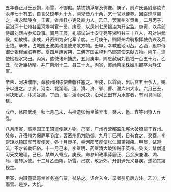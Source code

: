 五年春正月壬辰朔，雨雪，不御殿。禁铁铸浮屠及佛像。庚子，前卢氏县尉鄢陵许永年七十有五，自言父琼年九十九，两兄皆八十余，乞一官以便养。因召琼厚赐之，授永鄢陵令。壬寅，省州县小吏及直力人。乙巳，罢襄州岁贡鱼。二月丙子，诏沿河十七州各置河堤判官一员。庚辰，以凤州七房银冶为开宝监。庚寅，以兵部侍郎刘熙古参知政事。闰月壬辰，礼部试进士安守亮等诸科共三十八人，召对讲武殿，始放榜。庚戌，升密州为安化军节度。三月庚午，赐颍州龙骑指挥使仇兴及兵士钱。辛未，占城国王波美税遣使来献方物。壬申，幸教船池习战。乙酉，殿中侍御史张穆坐赃弃市。夏四月庚寅朔，三佛齐国主释利乌耶遣使来献方物。丙午，遣使检视水灾田。丙寅，遣使诸州捕虎。五月庚申，赐恩赦侯刘鋹钱一百五十万。乙丑，命近臣祈晴。并广南州十三、县三十九。丙寅，罢岭南采珠媚川都卒为静江军。

辛未，河决濮阳，命颍州团练使曹翰往塞之。甲戌，以霖雨，出后宫五十余人，赐予以遣之。丁亥，河南、北淫雨，澶、滑、济、郓、曹、濮六州大水。六月己丑，河决阳武，汴决谷熟。丁酉，诏：淫雨河决，沿河民田有为水害者，有司具闻除租。

戊申，修阳武堤。秋七月己未，右拾遗张恂坐赃弃市。癸未，邕、容等州獠人作乱。

八月庚寅，高丽国王王昭遣使献方物。己亥，广州行营都监朱宪大破獠贼于容州。癸卯，升宿州为保静军节度，罢密州仍为防御。九月丁巳朔，日有食之。癸酉，李崇矩以镇国军节度使罢。冬十月庚子，幸河阳节度使张仁超第视疾。甲辰，试道流，不才者勒归俗。十一月己未，李继明、药继清大破獠贼于英州。癸亥，禁僧道习天文地理。己巳，禁举人寄应。庚辰，命参知政事薛居正、吕余庆兼淮、湖、岭、蜀转运使。十二月乙酉朔，祈雪。己亥，畋近郊。开封尹光义暴疾，遂如其第视之。

甲寅，内班董延谔坐监务盗刍粟，杖杀之。诏合入令、录者引见后方注。乙卯，大雨雪。是岁，大饥。
